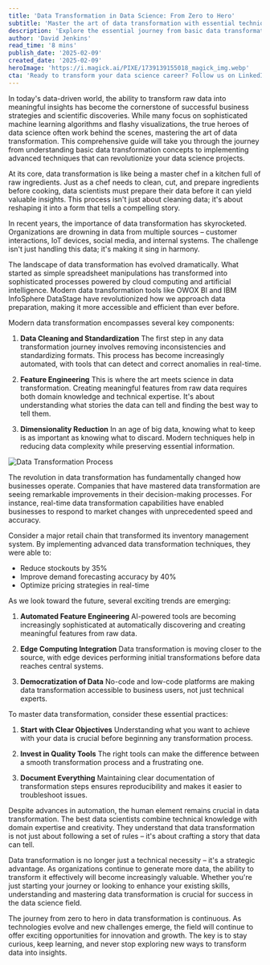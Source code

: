 ```yaml
---
title: 'Data Transformation in Data Science: From Zero to Hero'
subtitle: 'Master the art of data transformation with essential techniques and best practices'
description: 'Explore the essential journey from basic data transformation concepts to advanced techniques in data science. Learn how modern tools and best practices are revolutionizing how businesses handle and derive value from their data, with real-world examples and practical insights for success.'
author: 'David Jenkins'
read_time: '8 mins'
publish_date: '2025-02-09'
created_date: '2025-02-09'
heroImage: 'https://i.magick.ai/PIXE/1739139155018_magick_img.webp'
cta: 'Ready to transform your data science career? Follow us on LinkedIn for daily insights, expert tips, and the latest trends in data transformation and analytics!'
---
```


In today's data-driven world, the ability to transform raw data into meaningful insights has become the cornerstone of successful business strategies and scientific discoveries. While many focus on sophisticated machine learning algorithms and flashy visualizations, the true heroes of data science often work behind the scenes, mastering the art of data transformation. This comprehensive guide will take you through the journey from understanding basic data transformation concepts to implementing advanced techniques that can revolutionize your data science projects.

At its core, data transformation is like being a master chef in a kitchen full of raw ingredients. Just as a chef needs to clean, cut, and prepare ingredients before cooking, data scientists must prepare their data before it can yield valuable insights. This process isn't just about cleaning data; it's about reshaping it into a form that tells a compelling story.

In recent years, the importance of data transformation has skyrocketed. Organizations are drowning in data from multiple sources – customer interactions, IoT devices, social media, and internal systems. The challenge isn't just handling this data; it's making it sing in harmony.

The landscape of data transformation has evolved dramatically. What started as simple spreadsheet manipulations has transformed into sophisticated processes powered by cloud computing and artificial intelligence. Modern data transformation tools like OWOX BI and IBM InfoSphere DataStage have revolutionized how we approach data preparation, making it more accessible and efficient than ever before.

Modern data transformation encompasses several key components:

1. **Data Cleaning and Standardization**
   The first step in any data transformation journey involves removing inconsistencies and standardizing formats. This process has become increasingly automated, with tools that can detect and correct anomalies in real-time.

2. **Feature Engineering**
   This is where the art meets science in data transformation. Creating meaningful features from raw data requires both domain knowledge and technical expertise. It's about understanding what stories the data can tell and finding the best way to tell them.

3. **Dimensionality Reduction**
   In an age of big data, knowing what to keep is as important as knowing what to discard. Modern techniques help in reducing data complexity while preserving essential information.

![Data Transformation Process](https://i.magick.ai/PIXE/1739139155022_magick_img.webp)

The revolution in data transformation has fundamentally changed how businesses operate. Companies that have mastered data transformation are seeing remarkable improvements in their decision-making processes. For instance, real-time data transformation capabilities have enabled businesses to respond to market changes with unprecedented speed and accuracy.

Consider a major retail chain that transformed its inventory management system. By implementing advanced data transformation techniques, they were able to:

- Reduce stockouts by 35%
- Improve demand forecasting accuracy by 40%
- Optimize pricing strategies in real-time

As we look toward the future, several exciting trends are emerging:

1. **Automated Feature Engineering**
   AI-powered tools are becoming increasingly sophisticated at automatically discovering and creating meaningful features from raw data.

2. **Edge Computing Integration**
   Data transformation is moving closer to the source, with edge devices performing initial transformations before data reaches central systems.

3. **Democratization of Data**
   No-code and low-code platforms are making data transformation accessible to business users, not just technical experts.

To master data transformation, consider these essential practices:

1. **Start with Clear Objectives**
   Understanding what you want to achieve with your data is crucial before beginning any transformation process.

2. **Invest in Quality Tools**
   The right tools can make the difference between a smooth transformation process and a frustrating one.

3. **Document Everything**
   Maintaining clear documentation of transformation steps ensures reproducibility and makes it easier to troubleshoot issues.

Despite advances in automation, the human element remains crucial in data transformation. The best data scientists combine technical knowledge with domain expertise and creativity. They understand that data transformation is not just about following a set of rules – it's about crafting a story that data can tell.

Data transformation is no longer just a technical necessity – it's a strategic advantage. As organizations continue to generate more data, the ability to transform it effectively will become increasingly valuable. Whether you're just starting your journey or looking to enhance your existing skills, understanding and mastering data transformation is crucial for success in the data science field.

The journey from zero to hero in data transformation is continuous. As technologies evolve and new challenges emerge, the field will continue to offer exciting opportunities for innovation and growth. The key is to stay curious, keep learning, and never stop exploring new ways to transform data into insights.